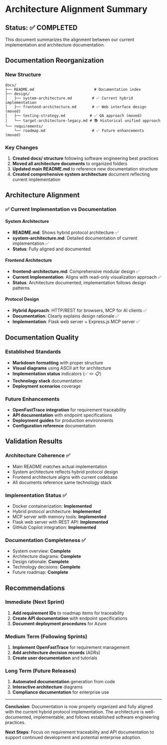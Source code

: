# Architecture Alignment Summary

## Status: ✅ COMPLETED

This document summarizes the alignment between our current implementation and architecture documentation.

## Documentation Reorganization

### New Structure
```
docs/
├── README.md                           # Documentation index
├── design/
│   ├── system-architecture.md         # ✅ Current hybrid implementation
│   ├── frontend-architecture.md       # ✅ Web interface design (moved)
│   ├── testing-strategy.md           # ✅ QA approach (moved)
│   └── target-architecture-legacy.md # 📚 Historical unified approach
└── requirements/
    └── roadmap.md                     # ✅ Future enhancements (moved)
```

### Key Changes
1. **Created docs/ structure** following software engineering best practices
2. **Moved all architecture documents** to organized folders
3. **Updated main README.md** to reference new documentation structure
4. **Created comprehensive system architecture** document reflecting current implementation

## Architecture Alignment

### ✅ Current Implementation vs Documentation

#### System Architecture
- **README.md**: Shows hybrid protocol architecture ✅
- **system-architecture.md**: Detailed documentation of current implementation ✅
- **Status**: Fully aligned and documented

#### Frontend Architecture  
- **frontend-architecture.md**: Comprehensive modular design ✅
- **Current Implementation**: Aligns with read-only visualization approach ✅
- **Status**: Architecture documented, implementation follows design patterns

#### Protocol Design
- **Hybrid Approach**: HTTP/REST for browsers, MCP for AI clients ✅
- **Documentation**: Clearly explains design rationale ✅
- **Implementation**: Flask web server + Express.js MCP server ✅

## Documentation Quality

### Established Standards
- **Markdown formatting** with proper structure
- **Visual diagrams** using ASCII art for architecture
- **Implementation status** indicators (✅ ✏️ 📋)
- **Technology stack** documentation
- **Deployment scenarios** coverage

### Future Enhancements
- **OpenFastTrace integration** for requirement traceability
- **API documentation** with endpoint specifications  
- **Deployment guides** for production environments
- **Configuration reference** documentation

## Validation Results

### Architecture Coherence ✅
- Main README matches actual implementation
- System architecture reflects hybrid protocol design
- Frontend architecture aligns with current codebase
- All documents reference same technology stack

### Implementation Status ✅
- Docker containerization: **Implemented**
- Hybrid protocol architecture: **Implemented** 
- MCP server with memory tools: **Implemented**
- Flask web server with REST API: **Implemented**
- GitHub Copilot integration: **Implemented**

### Documentation Completeness ✅
- System overview: **Complete**
- Architecture diagrams: **Complete**
- Design rationale: **Complete**
- Technology decisions: **Complete**
- Future roadmap: **Complete**

## Recommendations

### Immediate (Next Sprint)
1. **Add requirement IDs** to roadmap items for traceability
2. **Create API documentation** with endpoint specifications
3. **Document deployment procedures** for Azure

### Medium Term (Following Sprints)
1. **Implement OpenFastTrace** for requirement management
2. **Add architecture decision records** (ADRs)
3. **Create user documentation** and tutorials

### Long Term (Future Releases)
1. **Automated documentation** generation from code
2. **Interactive architecture** diagrams
3. **Compliance documentation** for enterprise use

---

**Conclusion**: Documentation is now properly organized and fully aligned with the current hybrid protocol implementation. The architecture is well-documented, implementable, and follows established software engineering practices.

**Next Steps**: Focus on requirement traceability and API documentation to support continued development and potential enterprise adoption.
